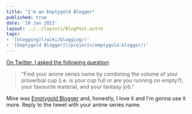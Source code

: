 ```yaml
---
title: "I'm an Emptygold Blogger"
published: true
date: '10 Jan 2023'
layout: ../../layouts/BlogPost.astro
tags:
- '[blogging](/wiki/blogging/)'
- '[Emptygold Blogger](/projects/emptygold-blogger/)'
---
```


[On Twitter, I asked the following question](https://twitter.com/LukeDavisSEO/status/1608818032721235969):

> "Find your anime series name by combining the volume of your proverbial cup (i.e. is your cup full or are you running on empty?), your favourite material, and your fantasy job."

Mine was [Emptygold Blogger](https://emptygold.blog) and, honestly, I love it and I'm gonna use it more. Reply to the tweet with your anime series name.